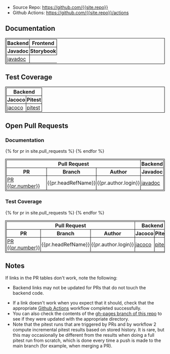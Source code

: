 <style>
table, th, td {
  border: 1px solid black;
  padding: 2px;
  border-collapse: collapse;
}
tbody tr:nth-child(even) {background-color: #f2f2f2;}
</style>

* Source Repo: <https://github.com/{{site.repo}}>
* Github Actions: <https://github.com/{{site.repo}}/actions>

## Documentation

<table>
<thead>
<tr>
<th colspan="1" style="text-align:center">Backend</th>
<th colspan="1" style="text-align:center">Frontend</th>
</tr>
<tr>
<th>Javadoc</th>
<th>Storybook</th>
</tr>
</thead>
<tbody>
<tr>
<td><a href="javadoc">javadoc</a></td>
<!-- <td><a href="storybook">storybook</a></td> -->
</tr>
</tbody>
</table>

## Test Coverage

<table>
<thead>
<tr>
<th colspan="2" style="text-align:center">Backend</th>
<!-- <th colspan="2" style="text-align:center">Frontend</th> -->
</tr>
<tr>
<th>Jacoco</th>
<th>Pitest</th>
<!-- <th>Coverage</th>
<th>Stryker</th> -->
</tr>
</thead>
<tbody>
<tr>
<td><a href="jacoco">jacoco</a></td>
<td><a href="pitest">pitest</a></td>
<!-- <td><a href="coverage">coverage</a></td>
<td><a href="stryker/mutation.html">stryker</a></td> -->
</tr>
</tbody>
</table>


## Open Pull Requests

### Documentation

<table>
<thead>
<tr>
<th colspan="3" style="text-align:center">Pull Request</th>
<th colspan="1" style="text-align:center">Backend</th>
<!-- <th colspan="1" style="text-align:center">Frontend</th> -->
</tr>
<tr>
<th>PR</th>
<th>Branch</th>
<th>Author</th>
<th>Javadoc</th>
<!-- <th>Storybook</th> -->
</tr>
</thead>
<tbody>
{% for pr in site.pull_requests %}
<tr>
<td><a href="{{pr.url}}">PR {{pr.number}}</a></td>
<td>{{pr.headRefName}}</td>
<td>{{pr.author.login}}</td>
<td><a href="prs/{{pr.number}}/javadoc">javadoc</a></td>
<!-- <td><a href="prs/{{pr.number}}/storybook">storybook</a></td> -->
</tr>
{% endfor %}
</tbody>
</table>

### Test Coverage

<table>
<thead>
<tr>
<th colspan="3" style="text-align:center">Pull Request</th>
<th colspan="2" style="text-align:center">Backend</th>
<!-- <th colspan="2" style="text-align:center">Frontend</th> -->
</tr>
<tr>
<th>PR</th>
<th>Branch</th>
<th>Author</th>
<th>Jacoco</th>
<th>Pitest</th>
<!-- <th>Coverage</th>
<th>Stryker</th> -->
</tr>
</thead>
<tbody>
{% for pr in site.pull_requests %}
<tr>
<td><a href="{{pr.url}}">PR {{pr.number}}</a></td>
<td>{{pr.headRefName}}</td>
<td>{{pr.author.login}}</td>
<td><a href="prs/{{pr.number}}/jacoco">jacoco</a></td>
<td><a href="prs/{{pr.number}}/pitest">pitest</a></td>
<!-- <td><a href="prs/{{pr.number}}/coverage">coverage</a></td>
<td><a href="prs/{{pr.number}}/stryker/mutation.html">stryker</a></td> -->
</tr>
{% endfor %}
</tbody>
</table>

## Notes

If links in the PR tables don't work, note the following:
* Backend links may not be updated for PRs that do not touch the backend code.
<!-- * Frontend links may not be updated for PRs that do not touch the frontend code. -->
* If a link doesn't work when you expect that it should, check that the appropriate [Github Actions](https://github.com/{{site.repo}}/actions) workflow completed successfully.
* You can also check the contents of the [gh-pages branch of this repo](https://github.com/{{site.repo}}/tree/gh-pages) to see if they were updated with the appropriate directory.
* Note that the pitest runs that are triggered by PRs and by workflow 2 compute
  incremental pitest results based on stored history.  It is rare, but this may
  occasionally be different from the results when doing a full pitest run from 
  scratch, which is done every time a push is made to the main branch (for example,
  when merging a PR).
